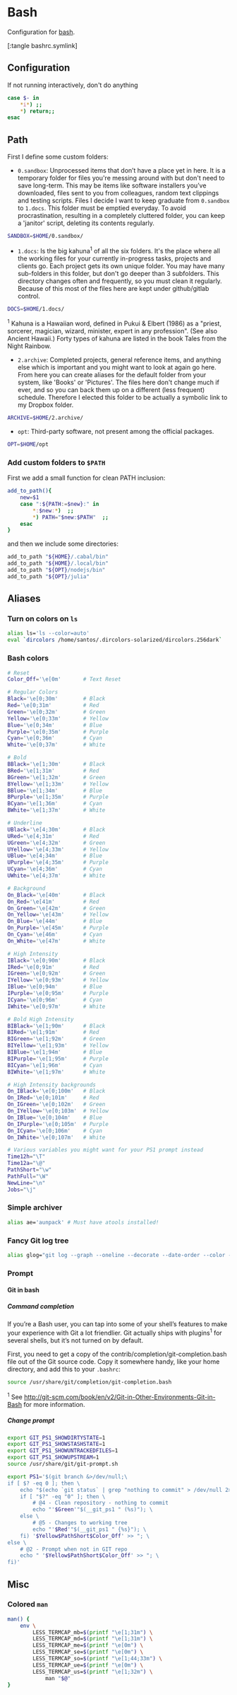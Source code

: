 # Bash

Configuration for [bash](http://www.gnu.org/software/bash/).

[:tangle bashrc.symlink]

## Configuration
If not running interactively, don't do anything
```sh
case $- in
    *i*) ;;
    *) return;;
esac
```

## Path
First I define some custom folders:

- `0.sandbox`: Unprocessed items that don’t have a place yet in here. It is a temporary folder for files you're messing around with but don't need to save long-term. This may be items like software installers you’ve downloaded, files sent to you from colleagues, random text clippings and testing scripts. Files I decide I want to keep graduate from `0.sandbox` to `1.docs`. This folder must be emptied everyday. To avoid procrastination, resulting in a completely cluttered folder, you can keep a 'janitor' script, deleting its contents regularly.    
```sh
SANDBOX=$HOME/0.sandbox/
```

- `1.docs`: Is the big kahuna<sup>1</sup> of all the six folders. It's the place where all the working files for your currently in-progress tasks, projects and clients go. Each project gets its own unique folder. You may have many sub-folders in this folder, but don't go deeper than 3 subfolders. This directory changes often and frequently, so you must clean it regularly. Because of this most of the files here are kept under github/gitlab control.    
```sh
DOCS=$HOME/1.docs/
```
<sup>1</sup> Kahuna is a Hawaiian word, defined in Pukui & Elbert (1986) as a "priest, sorcerer, magician, wizard, minister, expert in any profession". (See also Ancient Hawaii.) Forty types of kahuna are listed in the book Tales from the Night Rainbow.

- `2.archive`: Completed projects, general reference items, and anything else which is important and you might want to look at again go here. From here you can create aliases for the default folder from your system, like 'Books' or 'Pictures'.  The files here don't change much if ever, and so you can back them up on a different (less frequent) schedule. Therefore I elected this folder to be actually a symbolic link to my Dropbox folder.
```sh
ARCHIVE=$HOME/2.archive/
```
- `opt`: Third-party software, not present among the official packages.
```sh
OPT=$HOME/opt
```

### Add custom folders to `$PATH`
First we add a small function for clean PATH inclusion:
```sh
add_to_path(){
    new=$1
    case ":${PATH:=$new}:" in
        *:$new:*)  ;;
        *) PATH="$new:$PATH"  ;;
    esac
}
```

and then we include some directories:
```sh
add_to_path "${HOME}/.cabal/bin"
add_to_path "${HOME}/.local/bin"
add_to_path "${OPT}/nodejs/bin"
add_to_path "${OPT}/julia"
```

## Aliases
### Turn on colors on `ls`
```sh
alias ls='ls --color=auto'
eval `dircolors /home/santos/.dircolors-solarized/dircolors.256dark`
```

### Bash colors
```sh
# Reset
Color_Off='\e[0m'       # Text Reset

# Regular Colors
Black='\e[0;30m'        # Black
Red='\e[0;31m'          # Red
Green='\e[0;32m'        # Green
Yellow='\e[0;33m'       # Yellow
Blue='\e[0;34m'         # Blue
Purple='\e[0;35m'       # Purple
Cyan='\e[0;36m'         # Cyan
White='\e[0;37m'        # White

# Bold
BBlack='\e[1;30m'       # Black
BRed='\e[1;31m'         # Red
BGreen='\e[1;32m'       # Green
BYellow='\e[1;33m'      # Yellow
BBlue='\e[1;34m'        # Blue
BPurple='\e[1;35m'      # Purple
BCyan='\e[1;36m'        # Cyan
BWhite='\e[1;37m'       # White

# Underline
UBlack='\e[4;30m'       # Black
URed='\e[4;31m'         # Red
UGreen='\e[4;32m'       # Green
UYellow='\e[4;33m'      # Yellow
UBlue='\e[4;34m'        # Blue
UPurple='\e[4;35m'      # Purple
UCyan='\e[4;36m'        # Cyan
UWhite='\e[4;37m'       # White

# Background
On_Black='\e[40m'       # Black
On_Red='\e[41m'         # Red
On_Green='\e[42m'       # Green
On_Yellow='\e[43m'      # Yellow
On_Blue='\e[44m'        # Blue
On_Purple='\e[45m'      # Purple
On_Cyan='\e[46m'        # Cyan
On_White='\e[47m'       # White

# High Intensity
IBlack='\e[0;90m'       # Black
IRed='\e[0;91m'         # Red
IGreen='\e[0;92m'       # Green
IYellow='\e[0;93m'      # Yellow
IBlue='\e[0;94m'        # Blue
IPurple='\e[0;95m'      # Purple
ICyan='\e[0;96m'        # Cyan
IWhite='\e[0;97m'       # White

# Bold High Intensity
BIBlack='\e[1;90m'      # Black
BIRed='\e[1;91m'        # Red
BIGreen='\e[1;92m'      # Green
BIYellow='\e[1;93m'     # Yellow
BIBlue='\e[1;94m'       # Blue
BIPurple='\e[1;95m'     # Purple
BICyan='\e[1;96m'       # Cyan
BIWhite='\e[1;97m'      # White

# High Intensity backgrounds
On_IBlack='\e[0;100m'   # Black
On_IRed='\e[0;101m'     # Red
On_IGreen='\e[0;102m'   # Green
On_IYellow='\e[0;103m'  # Yellow
On_IBlue='\e[0;104m'    # Blue
On_IPurple='\e[0;105m'  # Purple
On_ICyan='\e[0;106m'    # Cyan
On_IWhite='\e[0;107m'   # White

# Various variables you might want for your PS1 prompt instead
Time12h="\T"
Time12a="\@"
PathShort="\w"
PathFull="\W"
NewLine="\n"
Jobs="\j"
```

### Simple archiver
```sh
alias ae='aunpack' # Must have atools installed!
```

### Fancy Git log tree
```sh
alias glog="git log --graph --oneline --decorate --date-order --color --boundary"
```

### Prompt
#### Git in bash
##### Command completion
If you’re a Bash user, you can tap into some of your shell’s features to make your experience with Git a lot friendlier. Git actually ships with plugins<sup>1</sup> for several shells, but it’s not turned on by default.

First, you need to get a copy of the contrib/completion/git-completion.bash file out of the Git source code. Copy it somewhere handy, like your home directory, and add this to your `.bashrc`:
```sh
source /usr/share/git/completion/git-completion.bash
```
<sup>1</sup> See http://git-scm.com/book/en/v2/Git-in-Other-Environments-Git-in-Bash for more information.

##### Change prompt
```sh
export GIT_PS1_SHOWDIRTYSTATE=1
export GIT_PS1_SHOWSTASHSTATE=1
export GIT_PS1_SHOWUNTRACKEDFILES=1
export GIT_PS1_SHOWUPSTREAM=1
source /usr/share/git/git-prompt.sh

export PS1='$(git branch &>/dev/null;\
if [ $? -eq 0 ]; then \
    echo "$(echo `git status` | grep "nothing to commit" > /dev/null 2>&1; \
    if [ "$?" -eq "0" ]; then \
        # @4 - Clean repository - nothing to commit
        echo "'$Green'"$(__git_ps1 " (%s)"); \
    else \
        # @5 - Changes to working tree
        echo "'$Red'"$(__git_ps1 " {%s}"); \
    fi) '$Yellow$PathShort$Color_Off' >> "; \
else \
    # @2 - Prompt when not in GIT repo
    echo " '$Yellow$PathShort$Color_Off' >> "; \
fi)'
```

## Misc
### Colored `man`
```sh
man() {
    env \
        LESS_TERMCAP_mb=$(printf "\e[1;31m") \
        LESS_TERMCAP_md=$(printf "\e[1;31m") \
        LESS_TERMCAP_me=$(printf "\e[0m") \
        LESS_TERMCAP_se=$(printf "\e[0m") \
        LESS_TERMCAP_so=$(printf "\e[1;44;33m") \
        LESS_TERMCAP_ue=$(printf "\e[0m") \
        LESS_TERMCAP_us=$(printf "\e[1;32m") \
            man "$@"
}
```
